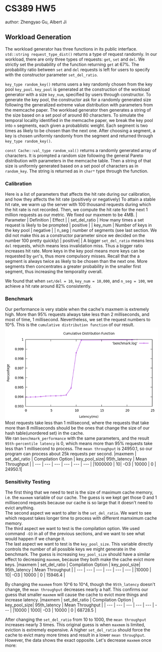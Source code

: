 # CS389 HW5
author: Zhengyao Gu, Albert Ji

## Workload Generation
The workload generator has three functions in its public interface. `std::string request_type_dist()` returns 
a type of request randomly. In our workload, there are only three types of requests: `get`, `set` and `del`.
We strictly set the probability of the function returning `get` at 67%. The probability ratio between `set` and `del`
requests is left for users to specify with the constructor parameter `set_del_ratio`.

`key_type random_key()` returns users a key randomly chosen from the key pool `key_pool`. `key_pool` is generated
at the construction of the workload generator with a size `key_num`, specified by users through constructor.
To generate the key pool, the constructor ask for a randomly generated size following the generalized extreme
value distribution with parameters from the memcache paper. The workload generator then generates a string of
the size based on a set pool of around 80 characters. To simulate the temporal locality identified in the
memcache paper, we break the key pool into `n` segments, each given a probablistic weight. Each segment is two times
as likely to be chosen than the next one. After choosing a segment, a key is chosen uniformly randomly
from the segment and returned through `key_type random_key()`.

`const Cache::val_type random_val()` returns a randomly generated array of characters. It is prompted a random size
following the general Pareto distribution with parameters in the memcache table. Then a string of that size
is uniformly generated based on a set pool of characters as in `random_key`. The string is returned as in `char*` type
through the function.

### Calibration
Here is a list of parameters that affects the hit rate during our calibration, and how they affects the hit rate (positively or negatively)
To attain a stable hit rate, we warm up the server with 100 thousand requests during which the hit rate is not recorded.
Then, we compute the hit rate for the next 1 million requests as our metric.
We fixed our maxmem to be 4MB.
| Parameter | Definition | Effect |
| set_del_ratio | How many times a set request is likely to be prompted | positive |
| key_num | Number of keys in the key pool | negative |
| n_seg | number of segments (see last section. We did not make this as a constructor parameter since we decided on the number 100 pretty quickly) | positive| 
| 
A bigger `set_del_ratio` means less `del` requests, which means less invalidation miss. Thus a bigger ratio increases hit rate.
More keys in the key pool means more keys can be requested by `get`'s, thus more compulsory misses.
Recall that the a segment is always twice as likely to be chosen than the next one. More segments then concentrates a greater
probability in the smaller first segment, thus increasing the temporality overall.

We found that when `set/del = 10`, `key_num = 10,000`, and `n_seg = 100`, we achieve a hit rate around 82% consistently.

### Benchmark
Our performance is very stable when the cache's maxmem is extremely high. More than 95% requests always take less than 2 milliseconds, and most of time, 1 millisecond. Nevertheless, we set the request numbers to 10^5. This is the `cumulative distribution function` of our result. \
![My Graph](https://github.com/zhengyaogu/cs389hw5/blob/master/cdf.png)\
Most requests take less than 1 millisecond, where the requests that take more than 8 milliseconds should be the ones that change the size of our hash table(unordered set) in the cache. \
We ran `benchmark_performance` with the same parameters, and the result `95th-percentile latency` is 0, which means more than 95% requests take less than 1 millisecond to process. The `mean throughput` is 24950.1, so our program can process about 25k requests per second.
|maxmem | set_del_ratio | Compilation Option | key_pool_size| 95th_latency | Mean Throughput |
| --- | --- | --- | --- | --- | --- |
|1000000 | 10| -O3 | 10000 | 0 | 24950.1|

### Sensitivity Testing
The first thing that we need to test is the size of maximum cache memory, i.e. the `maxmem` variable of our cache. The guess is we kept get those 0 and 1 millisecond requests because our cache is so large that it doesn't need to evict anything.  \
The second aspect we want to alter is the `set_del_ratio`. We want to see which request takes longer time to process with different mamximum cache memory. \
The third aspect we want to test is the compilation option. We used command `-O3` in all of the previous sections, and we want to see what would happen if we change it. \
The last aspect we want to test is the  `key_pool_size`. This variable directly controls the number of all possible keys we might generate in the benchmark. The guess is increasing  `key_pool_size` should have a similar effect to decreasing `maxmem`, because they both make the cache evict more keys. 
|maxmem | set_del_ratio | Compilation Option | key_pool_size| 95th_latency | Mean Throughput |
| --- | --- | --- | --- | --- | --- |
|10000 | 10| -O3 | 10000 | 0 | 15946.4 |

By changing the `maxmem` from 10^6 to 10^4, though the `95th_latency` doesn't change, the `mean throughput` decreases nearly a half. This confirms our guess that smaller `maxmem` will cause the cache to evict more things and increase latency. 
|maxmem | set_del_ratio | Compilation Option | key_pool_size| 95th_latency | Mean Throughput |
| --- | --- | --- | --- | --- | --- |
|10000 | 1000| -O3 | 10000 | 0 | 68728.5 |

After changing the `set_del_ratio` from 10 to 1000, the `mean throughput` increases nearly 3 times. This original guess is when `maxmem` is limited, eviction is extremely expensive. A higher `set_del_ratio` should force the cache to evict many more times and result in a lower `mean throughput`. However, the data shows the exact opposite. Let's decrease `maxmem` once more:

